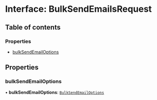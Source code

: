 # Interface: BulkSendEmailsRequest

## Table of contents

### Properties

- [bulkSendEmailOptions](BulkSendEmailsRequest.md#bulksendemailoptions)

## Properties

### <a id="bulksendemailoptions" name="bulksendemailoptions"></a> bulkSendEmailOptions

• **bulkSendEmailOptions**: [`BulkSendEmailOptions`](BulkSendEmailOptions.md)
